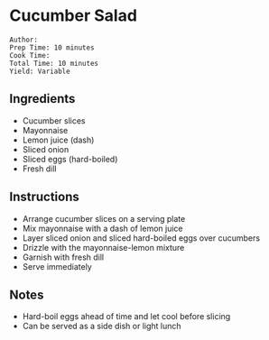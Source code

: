 # Cucumber Salad

```
Author: 
Prep Time: 10 minutes
Cook Time: 
Total Time: 10 minutes
Yield: Variable
```

## Ingredients

- Cucumber slices
- Mayonnaise
- Lemon juice (dash)
- Sliced onion
- Sliced eggs (hard-boiled)
- Fresh dill

## Instructions

- Arrange cucumber slices on a serving plate
- Mix mayonnaise with a dash of lemon juice
- Layer sliced onion and sliced hard-boiled eggs over cucumbers
- Drizzle with the mayonnaise-lemon mixture
- Garnish with fresh dill
- Serve immediately

## Notes

- Hard-boil eggs ahead of time and let cool before slicing
- Can be served as a side dish or light lunch